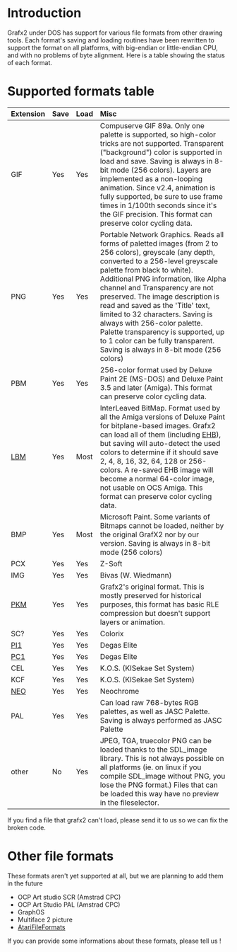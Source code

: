 # Introduction #

Grafx2 under DOS has support for various file formats from other drawing tools. Each format's saving and loading routines have been rewritten to support the format on all platforms, with big-endian or little-endian CPU, and with no problems of byte alignment.
Here is a table showing the status of each format.

# Supported formats table #

| **Extension** | **Save** | **Load** | **Misc** |
|:--------------|:---------|:---------|:---------|
| GIF | Yes| Yes | Compuserve GIF 89a. Only one palette is supported, so high-color tricks are not supported. Transparent ("background") color is supported in load and save. Saving is always in 8-bit mode (256 colors). Layers are implemented as a non-looping animation. Since v2.4, animation is fully supported, be sure to use frame times in 1/100th seconds since it's the GIF precision. This format can preserve color cycling data. |
| PNG | Yes | Yes | Portable Network Graphics. Reads all forms of paletted images (from 2 to 256 colors), greyscale (any depth, converted to a 256-level greyscale palette from black to white). Additional PNG information, like Alpha channel and Transparency are not preserved. The image description is read and saved as the 'Title' text, limited to 32 characters. Saving is always with 256-color palette. Palette transparency is supported, up to 1 color can be fully transparent. Saving is always in 8-bit mode (256 colors) |
| PBM | Yes | Yes | 256-color format used by Deluxe Paint 2E (MS-DOS) and Deluxe Paint 3.5 and later (Amiga). This format can preserve color cycling data. |
| [LBM](http://en.wikipedia.org/wiki/ILBM) | Yes | Most | InterLeaved BitMap. Format used by all the Amiga versions of Deluxe Paint for bitplane-based images. Grafx2 can load all of them (including [EHB](http://en.wikipedia.org/wiki/Extra_Half-Brite)), but saving will auto-detect the used colors to determine if it should save 2, 4, 8, 16, 32, 64, 128 or 256-colors. A re-saved EHB image will become a normal 64-color image, not usable on OCS Amiga. This format can preserve color cycling data. |
| BMP | Yes | Most | Microsoft Paint. Some variants of Bitmaps cannot be loaded, neither by the original GrafX2 nor by our version. Saving is always in 8-bit mode (256 colors) |
| PCX | Yes | Yes | Z-Soft |
| IMG | Yes | Yes | Bivas (W. Wiedmann) |
| [PKM](PKMSpec.md) | Yes | Yes | Grafx2's original format. This is mostly preserved for historical purposes, this format has basic RLE compression but doesn't support layers or animation. |
| SC? | Yes | Yes | Colorix |
| [PI1](AtariFileFormats.md) | Yes | Yes | Degas Elite |
| [PC1](AtariFileFormats.md) | Yes | Yes | Degas Elite |
| CEL | Yes | Yes | K.O.S. (KISekae Set System) |
| KCF | Yes | Yes | K.O.S. (KISekae Set System) |
| [NEO](AtariFileFormats.md) | Yes | Yes | Neochrome |
| PAL | Yes | Yes | Can load raw 768-bytes RGB palettes, as well as JASC Palette. Saving is always performed as JASC Palette |
| other | No | Yes | JPEG, TGA, truecolor PNG can be loaded thanks to the SDL\_image library. This is not always possible on all platforms (ie. on linux if you compile SDL\_image without PNG, you lose the PNG format.) Files that can be loaded this way have no preview in the fileselector. |
If you find a file that grafx2 can't load, please send it to us so we can fix the broken code.
# Other file formats #

These formats aren't yet supported at all, but we are planning to add them in the future
  * OCP Art studio SCR (Amstrad CPC)
  * OCP Art Studio PAL (Amstrad CPC)
  * GraphOS
  * Multiface 2 picture
  * [AtariFileFormats](AtariFileFormats.md)

If you can provide some informations about these formats, please tell us !
